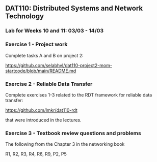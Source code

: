 ## DAT110: Distributed Systems and Network Technology

### Lab for Weeks 10 and 11: 03/03 - 14/03

### Exercise 1 - Project work

Complete tasks A and B on project 2:

https://github.com/selabhvl/dat110-project2-mom-startcode/blob/main/README.md

### Exercise 2 - Reliable Data Transfer

Complete exercises 1-3 related to the RDT framework for reliable data transfer:

https://github.com/lmkr/dat110-rdt

that were introduced in the lectures.

### Exercise 3 - Textbook review questions and problems

The following from the Chapter 3 in the networking book

R1, R2, R3, R4, R6, R9, P2, P5
